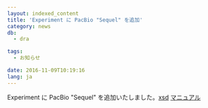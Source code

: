 ```yaml
---
layout: indexed_content
title: 'Experiment に PacBio "Sequel" を追加'
category: news
db:
  - dra

tags:
  - お知らせ

date: 2016-11-09T10:19:16
lang: ja
---
```


<p>Experiment に PacBio "Sequel" を追加いたしました。<a href="https://github.com/ddbj/pub/">xsd</a> <a href="/dra/services/index.html#Instrument">マニュアル</a></p>
